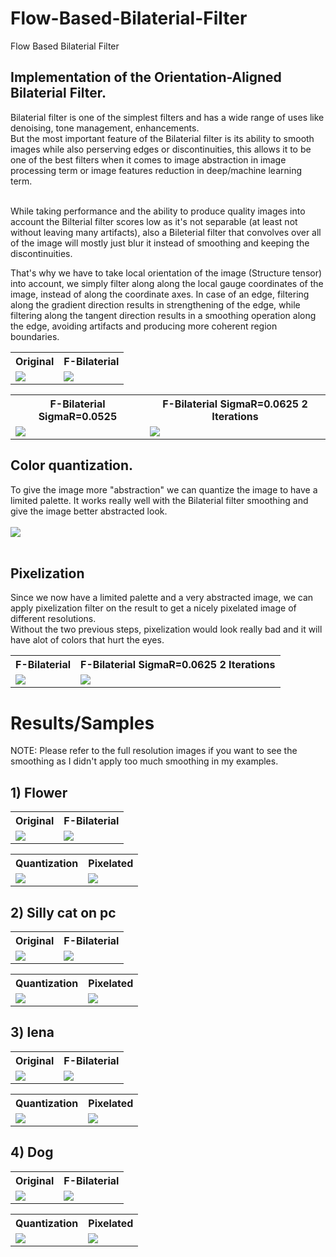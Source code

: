 # Flow-Based-Bilaterial-Filter
 Flow Based Bilaterial Filter

## Implementation of the Orientation-Aligned Bilaterial Filter.
Bilaterial filter is one of the simplest filters and has a wide range of uses like denoising, tone management, enhancements. <br>
But the most important feature of the Bilaterial filter is its ability to smooth images while also perserving edges or discontinuities, this allows it to be one of the best filters when it comes to image abstraction in image processing term or image features reduction in deep/machine learning term. <br><br>

While taking performance and the ability to produce quality images into account the Bilterial filter scores low as it's not separable (at least not without leaving many artifacts), also a Bileterial filter that convolves over all of the image will mostly just blur it instead of smoothing and keeping the discontinuities. <br>

That's why we have to take local orientation of the image (Structure tensor) into account, we simply filter along  along the local gauge coordinates of the image, instead of along the coordinate axes. In case of an edge, filtering along the gradient direction results in strengthening of the edge, while filtering along the tangent direction results in a smoothing operation along the edge, avoiding artifacts and producing more coherent region boundaries.

<table>
  <tr>
    <th>Original</th>
    <th>F-Bilaterial</th>
  </tr>
  <tr>
    <td><img src="/results/Cat0/og.png"></td>
    <td><img src="/results/Cat0/flow.png"></td>
  </tr>
</table>

<table>
  <tr>
    <th>F-Bilaterial SigmaR=0.0525</th>
    <th>F-Bilaterial SigmaR=0.0625 2 Iterations</th>
  </tr>
  <tr>
    <td><img src="/results/Cat0/flow2.png"></td>
    <td><img src="/results/Cat0/flow3.png"></td>
  </tr>
</table>

## Color quantization.
To give the image more "abstraction" we can quantize the image to have a limited palette. It works really well with the Bilaterial filter smoothing and give the image better abstracted look.<br><br>
<img src="/results/Cat0/quant.png"><br><br>
## Pixelization
Since we now have a limited palette and a very abstracted image, we can apply pixelization filter on the result to get a nicely pixelated image of different resolutions.<br>
Without the two previous steps, pixelization would look really bad and it will have alot of colors that hurt the eyes.
<table>
  <tr>
    <th>F-Bilaterial</th>
    <th>F-Bilaterial SigmaR=0.0625 2 Iterations</th>
  </tr>
  <tr>
    <td><img src="/results/Cat0/pixel.png"></td>
    <td><img src="/results/Cat0/pixe3.png"></td>
  </tr>
</table>

# Results/Samples
NOTE: Please refer to the full resolution images if you want to see the smoothing as I didn't apply too much smoothing in my examples.
## 1) Flower
<table>
  <tr>
    <th>Original</th>
    <th>F-Bilaterial</th>
  </tr>
  <tr>
    <td><img src="/results/Flower/og.png"></td>
    <td><img src="/results/Flower/flow.png"></td>
  </tr>
</table>
<table>
  <tr>
    <th>Quantization</th>
    <th>Pixelated</th>
  </tr>
  <tr>
    <td><img src="/results/Flower/quant.png"></td>
    <td><img src="/results/Flower/pixel.png"></td>
  </tr>
</table>

## 2) Silly cat on pc
<table>
  <tr>
    <th>Original</th>
    <th>F-Bilaterial</th>
  </tr>
  <tr>
    <td><img src="/results/Cat/og.png"></td>
    <td><img src="/results/Cat/flow.png"></td>
  </tr>
</table>
<table>
  <tr>
    <th>Quantization</th>
    <th>Pixelated</th>
  </tr>
  <tr>
    <td><img src="/results/Cat/quant.png"></td>
    <td><img src="/results/Cat/pixel.png"></td>
  </tr>
</table>

## 3) lena
<table>
  <tr>
    <th>Original</th>
    <th>F-Bilaterial</th>
  </tr>
  <tr>
    <td><img src="/results/lena/og.png"></td>
    <td><img src="/results/lena/flow.png"></td>
  </tr>
</table>
<table>
  <tr>
    <th>Quantization</th>
    <th>Pixelated</th>
  </tr>
  <tr>
    <td><img src="/results/lena/quant.png"></td>
    <td><img src="/results/lena/pixel.png"></td>
  </tr>
</table>

## 4) Dog
<table>
  <tr>
    <th>Original</th>
    <th>F-Bilaterial</th>
  </tr>
  <tr>
    <td><img src="/results/Dog/og.png"></td>
    <td><img src="/results/Dog/flow.png"></td>
  </tr>
</table>
<table>
  <tr>
    <th>Quantization</th>
    <th>Pixelated</th>
  </tr>
  <tr>
    <td><img src="/results/Dog/quant.png"></td>
    <td><img src="/results/Dog/pixel.png"></td>
  </tr>
</table>
